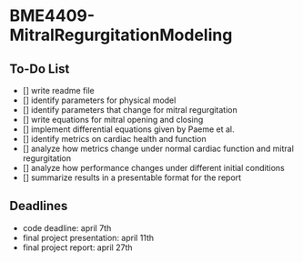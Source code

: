 # BME4409-MitralRegurgitationModeling
## To-Do List
- [] write readme file
- [] identify parameters for physical model
- [] identify parameters that change for mitral regurgitation
- [] write equations for mitral opening and closing
- [] implement differential equations given by Paeme et al.
- [] identify metrics on cardiac health and function
- [] analyze how metrics change under normal cardiac function and mitral regurgitation
- [] analyze how performance changes under different initial conditions
- [] summarize results in a presentable format for the report

## Deadlines
- code deadline: april 7th
- final project presentation: april 11th
- final project report: april 27th
